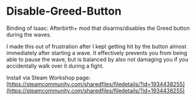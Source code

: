 # Disable-Greed-Button
Binding of Isaac: Afterbirth+ mod that disarms/disables the Greed button during the waves.
  
I made this out of frustration after I kept getting hit by the button almost immediately after starting a wave. It effectively prevents
you from being able to pause the wave, but is balanced by also not damaging you if you accidentally walk over it during a fight.

Install via Steam Workshop page: [https://steamcommunity.com/sharedfiles/filedetails/?id=1934438255](https://steamcommunity.com/sharedfiles/filedetails/?id=1934438255)
